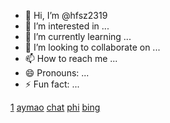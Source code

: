 - 👋 Hi, I’m @hfsz2319
- 👀 I’m interested in ...
- 🌱 I’m currently learning ...
- 💞️ I’m looking to collaborate on ...
- 📫 How to reach me ...
- 😄 Pronouns: ...
- ⚡ Fun fact: ...

<!---
hfsz2319/hfsz2319 is a ✨ special ✨ repository because its `README.md` (this file) appears on your GitHub profile.
You can click the Preview link to take a look at your changes.
--->


[1](https://hfsz2319.xly114514.us.kg/alist)
[aymao](https://aymao.com)
[chat](https://hack.chat/?hfsz2319)
[phi](https://phitogether.fun)
[bing](https://www4.bing.com)
